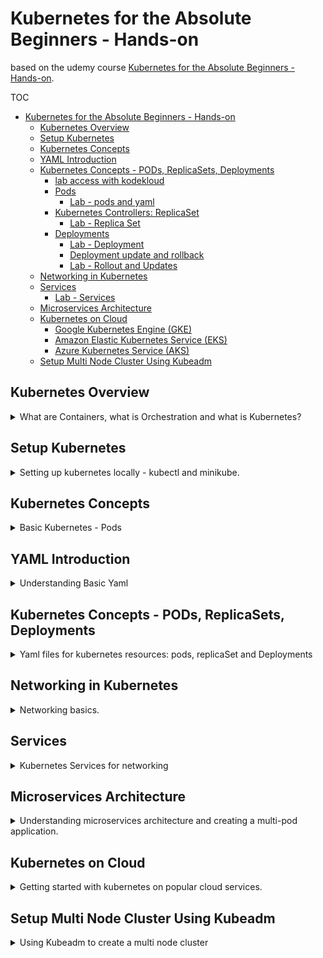 <!--
ignore these words in spell check for this file
// cSpell:ignore udemy Microservices Kubeadm replicaset replicasets Mesos kubectl katakoda systeminfo virtualbox vmwarefusion hyperv vmware podman kops kube gcloud Vagrantile kubemaster kubenode netfilter nodeprobe keyrings
-->

# Kubernetes for the Absolute Beginners - Hands-on

based on the udemy course [Kubernetes for the Absolute Beginners - Hands-on](https://www.udemy.com/course/learn-kubernetes/).

TOC

- [Kubernetes for the Absolute Beginners - Hands-on](#kubernetes-for-the-absolute-beginners---hands-on)
  - [Kubernetes Overview](#kubernetes-overview)
  - [Setup Kubernetes](#setup-kubernetes)
  - [Kubernetes Concepts](#kubernetes-concepts)
  - [YAML Introduction](#yaml-introduction)
  - [Kubernetes Concepts - PODs, ReplicaSets, Deployments](#kubernetes-concepts---pods-replicasets-deployments)
      - [lab access with kodekloud](#lab-access-with-kodekloud)
    - [Pods](#pods)
      - [Lab - pods and yaml](#lab---pods-and-yaml)
    - [Kubernetes Controllers: ReplicaSet](#kubernetes-controllers-replicaset)
      - [Lab - Replica Set](#lab---replica-set)
    - [Deployments](#deployments)
      - [Lab - Deployment](#lab---deployment)
      - [Deployment update and rollback](#deployment-update-and-rollback)
      - [Lab - Rollout and Updates](#lab---rollout-and-updates)
  - [Networking in Kubernetes](#networking-in-kubernetes)
  - [Services](#services)
      - [Lab - Services](#lab---services)
  - [Microservices Architecture](#microservices-architecture)
  - [Kubernetes on Cloud](#kubernetes-on-cloud)
    - [Google Kubernetes Engine (GKE)](#google-kubernetes-engine-gke)
    - [Amazon Elastic Kubernetes Service (EKS)](#amazon-elastic-kubernetes-service-eks)
    - [Azure Kubernetes Service (AKS)](#azure-kubernetes-service-aks)
  - [Setup Multi Node Cluster Using Kubeadm](#setup-multi-node-cluster-using-kubeadm)



## Kubernetes Overview

<details>
<summary>
What are Containers, what is Orchestration and what is Kubernetes?
</summary>

understanding kubernetes requirers understanding containerization and orchestration. 

**Containerization** is a way to store all the requirements and dependencies, we want to avoid problems with conflicting versions, operating systems and environments. using containers allows to isolate components. each container is a completely isolated environment, with code, libraries and dependencies. docker is such a container program. docker allows to run different containers while sharing the same OS kernel. this is the difference between using docker and using virtual machine.

when we want to run a windows software on a linux os, we can use a windows containers services, and vice versa. a virtual machine uses a hyper visor to manage the different software, this requires an entire OS, while docker needs less resources.

we can images of many popular software on the dockerHub registry, this includes nodeJs, databases, servers, etc...\

an image a a template, we can create many containers based on the same image, a container adds a 'file system' on top of the image, so all the containers share the common parts of the image, but each can change the individual 'files' inside it.

when we create an image, we build everything inside it, so it should work the same way no matter where it's running.

**Container Orchestration** allows us to manage containers, deploy them, scale the amount of each container, and control tht networking. kubernetes is one orchestration technology, but there is also Docker-Swarm or apache Mesos. kubernetes gives us scaling, container networking and communication, and reliability.

**Kubernetes Architecture** is based upon resources and other basic concepts.

- node - a machine (real or virtual), where kubernetes is installed. it can be a worker node (called Minion in the past) or manager node.
- cluster - a set of nodes running together.
- master node -  a managing node

kubernetes components:
- API server - the front end for kubernetes, kubectl and other command communicate with the api server.
- etcd - key:value store. the one source of truth for master nodes
- kubelet - the agent that runs on each node in the cluster.
- Container runtime - how we run container, like docker.
- Controller - noticing and responding to worker nodes events.
- Scheduler - distributing work amongst worker nodes.

master nodes vs worker nodes:\
worker nodes holds the containers themselves which run the image. a worker node has the kubelet agents.
the master has api server, etcd database, the controller and the scheduler. master nodes work together to manage worker nodes.


KubeCTL is the command-line tool we can use to control the kubernetes cluster.

- kubectl run
- kubectl cluster-info
- kubectl get

</details>

## Setup Kubernetes

<details>
<summary>
Setting up kubernetes locally - kubectl and minikube.
</summary>

setting up kubernetes, we can do it locally, with minikube, microK8s or kubeadm. we can also set it up on a cloud provider service, like google, aws or azure. in this course we can use ~~[kodeKloud](www.kodeKloud.com)~~ (katakoda).

the easiest way to start is by using minikube. minikube bundles all the components of a node (manager and worker) into one image. we can then run this image from our hypervisor(such as virtual box, but we can also use docker runtime), we then use kubectl to control minikube.

there is also the hands-on lab on katakoda, where we can practice some kubectl commands.


demo of installing minikube. following instructions on the sites. enabling virtualization

```sh
kubectl version
systeminfo
minikube start --driver="virtualbox |vmwarefusion|hyperv|vmware|docker|podman (experimental)|ssh"
minikube status
minikube stop
minikube delete
```

when we run a minikube, the kubectl commands will be directed to it.
</details>

## Kubernetes Concepts

<details>
<summary>
Basic Kubernetes - Pods
</summary>

understanding Kubernetes Pods. we assume that we have a kubernetes cluster running, and that the application image was uploaded to a registry.

in kubernetes, the smallest unit is the pod. A pod wraps a container (one or more). when we want to scale up, we add additional pods with the same containers.

there are cases when pods have more than one container, but it shouldn't be the same container. we can have additional, helper containers inside the same pod. containers inside the same pod can communicate with one another freely by using localhost, and they share storage space.

we could try to manage this with *docker container* commands, but that would be a huge hassle, sticking related containers into pods makes things much simpler.


Demo

```sh
minikube start
kubectl run nginx --image=nginx
kubectl get pods
kubectl describe pod nginx
kubectl get pods -o wide
```
</details>

## YAML Introduction

<details>
<summary>
Understanding Basic Yaml
</summary>

Understanding yaml. comparison between xaml, json and yaml. yaml uses *key: value* pairs (the space matters). arrays are lists with *-* to specify each element, dictionaries are nested key-values pairs under an outer key. we can have dictionaries, lists(arrays) and list of dictionaries. lists are ordered, dictionaries are unordered.

comments are denoted with a hash symbol

```yaml
key: value
array:
  - list_item1
  - list_item2
  - list_item3
dictionary:
  key1: value1
  key2: value2
  key2: value3

#list of dictionaries, keys are in the same level
list_of_dictionaries:
  - property1: value1
    property2: value2
  - property1: value1
    property2: value2
    property3: value3
  - property1: value1
    property2: value2

#list of objects
list_of_objects:
  - object1:
      property1: value1
      property2: value2
  - object2:
      property1: value3
      property2: value4
# comment!
```


now we can look at the coding exercises (1-6).




</details>

## Kubernetes Concepts - PODs, ReplicaSets, Deployments

<details>
<summary>
Yaml files for kubernetes resources: pods, replicaSet and Deployments
</summary>

#### lab access with kodekloud

create a kodeKloud account, use the coupon, and start 

lab getting familiarized:
```sh
kubectl get nodes
kubectl version
kubectl get nodes -o wide
```


### Pods

each kubernetes yaml file has four top level fields (root keys)
- apiVersion
- kind
- metadata
- spec

we start with creating a yaml file for a pod, we start with the apiVersion and the kind root keys, for the metadata we add the name and labels. the keys under **metadata** are fixed, but under **labels** we can specify everything. the spec key is different for each kind of resource. for pods we define containers:

lets create a pod resource, we name the file "pod-definition.yaml"
```yaml
apiVersion: v1
kind: Pod
metadata:
  name: myapp-pod
  labels:
    app: myapp
    #tier: frontend
spec:
  containers:
    - name: nginx-container
      image: nginx
```

we can now use **kubectl** to create the pod and get data about it.

```sh
kubectl create -f pod-definition.yaml
kubectl get pods
kubectl describe pod myapp-pod
```

rather than use a regular text editor, we can use an IDE that has support for yaml files, and use a extension to get hints about kubernetes format. we get some validations for formats and required fields.



#### Lab - pods and yaml

```sh
kubectl get pods
kubectl run nginx --image=nginx
kubectl get pods -o wide
kubectl describe pod <pod name>
kubectl describe pod webapp
kubectl delete pod webapp

#generate this for us
#kubectl run redis --image=redis123 --dry-run=client -o yaml > redis.yaml
touch redis.yaml
vi redis.yaml
#quit vim with :wq!
kubectl create -f redis.yaml
#vi redis.yaml

#kubectl apply -f redis.yaml
kubectl edit pod redis
#vi redis.yaml
```

### Kubernetes Controllers: ReplicaSet

having more than one instance of the same pod, if a pod crushes then we bring a new one up, we can also have load balancing across pods and nodes.

replication controller and replicaSet. replicaSet is the new implementation of the same idea. 

let's look at the yaml for a replication Controller, in the *template* we can simply bring in the contents from the pod.yaml file.

```yaml
apiVersion: v1
kind: ReplicationController
metadata:
  name: myapp-rc
  labels:
    app: myapp
    type: front-end
spec:
  template:
    metadata:
      name: myapp-pod
      labels:
        app: myapp
        type: front-end
    spec:
      containers:
        -
          name: nginx-container
          image: nginx
  replicas: 3
```
and we create it with kubectl
```sh
kubectl create -f rc-dentition.yaml
kubectl get replicationController
```

but if we want a replicaSet (which we want), we need a different yaml file. now we must define the selector. we can also monitor pods that weren't created by it, and thats why we use the selector. the template labels and the selectors must match.


```yaml
apiVersion: apps/v1
kind: ReplicaSet
metadata:
  name: myapp-replicaSet
  labels:
    app: myapp
    type: front-end
spec:
  template:
    metadata:
      name: myapp-pod
      labels:
        app: myapp
        type: front-end
    spec:
      containers:
        -
          name: nginx-container
          image: nginx
  replicas: 3
  selector:
    matchLabels:
      type: front-en   
```

if we want to scale the replicaSet, we can change the number in the yaml and run the *replace* command, or run the scale command.

```sh
kubectl replace -f replicaSet-definition.yaml
kubectl scale --replicas=6 -f replicaSet-definition.yaml
kubectl scale --replicas=6 replicaset myapp-replicaset
```

other commands
```sh
kubectl create
kubectl replace
kubectl delete
kubectl scale
kubectl describe
kubectl edit
```

#### Lab - Replica Set

```sh
kubectl get pods
kubectl get replicaset
kubectl describe replicaset new-replica-set
kubectl describe pod new-replica-set-<pod-name>
kubectl delete pod new-replica-set-<pod-name>
kubectl create -f replicaset-definition-1.yaml
# edit, change key from v1 to apps/v1
kubectl create -f replicaset-definition-1.yaml

kubectl create -f replicaset-definition-2.yaml --dry-run=server
# edit, change selector to match labels
kubectl create -f replicaset-definition-2.yaml

kubectl delete replicaset replicaset-1
kubectl delete -f replicaset-definition-2.yaml

kubectl edit replicaset new-replica-set
kubectl delete pod -l name=busybox-pod
kubectl scale --replicas=5 rs/new-replica-set
kubectl scale --replicas=2 rs/new-replica-set
```

### Deployments

deploying a cluster in an environment. upgrading (rolling upgrade), roll backs, applying changes at once.
- pods - single instances
- replicaSet - multiple pods
- deployment - higher level


a deployment creates a replicaSet, which in turn creates(or controls) pods. but it has additional functionalities.

deployment-definition.yaml
```yaml
apiVersion: apps/v1
kind: Deployment
metadata:
  name: myapp-deployment
  labels:
    app: myapp
    type: front-end
spec:
  replicas: 3
  selector:
    matchLabels:
      type: front-end
  template:
    metadata:
      name: myapp-pod
      labels:
        app: myapp
        type: front-end
    spec:
      containers:
      - name: nginx-container
        image: nginx

```
we can create it and see how everything was created
```sh
kubectl create -f deployment-definition.yaml
kubectl get deployment
kubectl get replicaset
kubectl get pods
#kubectl get deployments, replicasets, pods
#kubectl get all
```


#### Lab - Deployment

```sh
kubectl get pods
kubectl get replicaset
kubectl get deployment

kubectl describe deployment frontend-deployment
kubectl describe pod frontend-deployment-<pod-name>

#didn't work, because of the "kind"
kubectl create -f deployment-definition-1.yaml --dry-run=server
#change file, bad case in "kind: deployment"
kubectl create -f deployment-definition-1.yaml


# get basic form
kubectl create deployment httpd-frontend --image httpd:2.4-alpine -o yaml --dry-run=client > my_deployment.yaml
vi my_deployment.yaml
kubectl create -f my_deployment.yaml
```

#### Deployment update and rollback

rollout an versioning, each rollout creates a revision to the deployment, we can see the current status, or see the history.

```sh
kubectl rollout status deployment/myapp-deployment
kubectl rollout history deployment myapp-deployment
```

when we upgrade the version, we can take down all the pods and then create the pods with the new versions. this is called the **recreate** strategy, and it's not great because it creates a downtime period in which no pods are running. a better idea is a **rolling update** strategy, that removes a pod and creates a pod one by one.


if we make a change to a deployment file, we can trigger an update with `kubectl apply`. if we simply want to change the image, we an use a `set` command (which will also trigger a rollout), but this will mean our file isn't relevant anymore.

```sh
kubectl apply -f deployment-definition.yaml 
kubectl set image deployment/myapp-deployment nginx=nginx:1.9.1
```

when we use different update strategies, we can use `kubectl describe` to see the process of replacing the pods.

if we want to rollback the deployment to a earlier version, we can `undo` the rollout.

```sh
kubectl rollout undo deployment myapp-deployment
```

when we create or edit a deployment, we can add the *--record* flag. that will add the command to the annotations which we can see when we `describe` the resource. 


#### Lab - Rollout and Updates

```sh
kubectl get pods,service
./curl-test.sh
kubectl get pods
kubectl describe deployment/frontend
kubectl set image deployment/frontend simple-webapp=kodekloud/webapp-color:v2
./curl-test.sh

kubectl edit deployment/frontend
kubectl set image deployment/frontend simple-webapp=kodekloud/webapp-color:v3
./curl-test.sh

kubectl rollout status deployment frontend

```
</details>

## Networking in Kubernetes

<details>
<summary>
Networking basics.
</summary>

basics of networking. a node has an ip address (or the minikube vm has this address). with a single-node, single pod,  each pod gets an ip address (unlike docker, where each container gets an ip). the kubernetes configures a private network for the pods inside it, this means pods can talk to one another, this can be done via ip addresses, but it's not a good idea (ips can change).

if we have multiple nodes, each node has a different ip address, but we need to configure the networking so that pods won't have the same ips (even if they don't share the same network because the are in different nodes)

we need to see up the networking to meet the requirements:
> - All containers/POds can communicate to one another without NAT.
> - All nodes can communicate with all containers and vice-versa without NAT.

there are pre-build solutions that do this for us (such as flannel, cilium, nsx), this depends on the platform in which we. a virtual network is created and uses routing to control communications.


</details>

## Services

<details>
<summary>
Kubernetes Services for networking
</summary>

services allow communication between components in the cluster, between each other and communication from the outside world. we can connect the frontend, backend and the database, therefore achieving decoupling.


the nodes control the network in which the pods exist in, and we want to expose the pods to the outside without requiring an ssh.

kubernetes services are a type of resource, just like deployments and pods.

types:
- ClusterIP
- NodePort
- LoadBalancer

we will look in detail at the NodePort service:
1. targetPort
2. port
3. clusterIp of the service
4. NodePort (external access)

node ports are usually between the range of 30000-32767. we have to provide the targetPort, if we don't specify, the port will be the same as the targetPort, and the nodePort will be assigned.

to assign the service to a certain pod, we use the *selector* to match the pods from the deployment/replicaset/pod definition file.

service-definition.yaml
```yaml
apiVersion: v1
kind: Service
metadata:
  name:  myapp-service
spec:
  type: NodePort
  ports:
  - targetPort: 80
    port: 80
    nodePort: 30008
  selector:
    app: myapp
    type: front-end
```

ClusterIP:

when we want communication between different pods. like between backend and frontend, and between the backend and the database.

service-definition-cluster.yaml
```yaml
apiVersion: v1
kind: Service
metadata:
  name:  back-end
spec:
  type: clusterIP
  ports:
  - targetPort: 80
    port: 80
  selector:
    app: myapp
    type: back-end
```


Load Balancer:

another type of service, but this time using a load balancing. gives us a single url for the end user, and integrates with the cloud provider to use whatever load balancer it has. if there ins't a load balancer, it will be just like NodePort type

service-definition-load-balancer.yaml
```yaml
apiVersion: v1
kind: Service
metadata:
  name:  myapp-service
spec:
  type: LoadBalancer
  ports:
  - targetPort: 80
    port: 80
  selector:
    app: myapp
    type: front-end
```
#### Lab - Services

```sh
kubectl get services -A
kubectl describe service kubernetes

kubectl get deployments -A
kubectl describe deployment/simple-webapp-deployment
#kubectl describe deployment/simple-webapp-deployment | grep -i image

vi service-definition-1.yaml
kubectl apply -f service-definition-1.yaml 
```
</details>

## Microservices Architecture

<details>
<summary>
Understanding microservices architecture and creating a multi-pod application.
</summary>

we will use the Docker voting app, it has an interface to vote, to show the results, backend and database.

voting app -> in-memory DB (redis) -> worker -> db (postgresSQL) -> results app


running these commands simply don't work. docker-compose would be better
```sh
docker container run -d --rm --name=redis redis
docker container run -d --rm --name=db postgres:9.4
docker container run -d --rm --name=vote -p 5000:80 voting-app
docker container run -d --rm --name=result -p 5001:80 results-app
docker container run -d --rm --name=worker worker
```
we need to link them together with the *--link* flag. we match the host and the service name.

```sh
docker container run -d --rm --name=redis redis
docker container run -d --rm --name=db postgres:9.4
docker container run -d --rm --name=vote --link redis:redis -p 5000:80 voting-app
docker container run -d --rm --name=result --link db:db -p 5001:80 results-app
docker container run -d --rm --name=worker --link db:db --link redis:redis worker
```

but this is tedious. lets be smarter.


> our goals:
> 1. deploy containers on kubernetes cluster
> 2. enable connectivity between containers
> 3. enable external access

we don't have containers directly in kubernetes, we have pods. we will start with deploying pods and then move up to deployments. for connectivity, we need to think about who talks to who:
- external -> voting app - redis
- worker app -> redis
- worker app -> postgres
- external -> results app -> postgres

the worker app isn't being accessed by any other app or user.

app| name | port/targetPost | nodePort | image
----|---|-----|---|----
voting app |voting-app-pod | 80 | 30004|[kodekloud/examplevotingapp_vote:v1](https://hub.docker.com/r/kodekloud/examplevotingapp_vote)
result app | result-app-pod| 80| 300005|[kodekloud/examplevotingapp_result:v1](https://hub.docker.com/r/kodekloud/examplevotingapp_result)
redis | redis|6379|NA|[redis](https://hub.docker.com/_/redis)
postgres | db| 5432 | NA|[postgressql](https://hub.docker.com/_/postgres)
worker | worker-pod | NA |NA | [kodekloud/examplevotingapp_worker:v1](https://hub.docker.com/r/kodekloud/examplevotingapp_worker)

to make a component accessed by another, we can't use ip address because if the pod restarts, the address will change,that's why we use services.

we need to name the services properly, because the source code requires the name, in a real world environment, we would use environment variables
1. redis (redis, ClusterIP)
2. db (postgres, ClusterIP, required username + password)
3. voting-app (voting app, NodePort)
4. results-app (results app, NodePort)

we start with creating pod definition files.

- voting_app_pod.yaml
- result_app_pod.yaml
- redis_pod.yaml
- postgres_pod.yaml
- worker_app_pod.yaml
- redis_service.yaml
- postgres_service.yaml
- voting_app_service.yaml
- results_app_service.yaml
  
for the postgres pod, we need a user name and password, we could use secrets, or a vault, but that's for another time, we use hardcoded environment variables instead. as an intermediate step, we could use an environment resource instead.

now that we created the files, we can start creating them on the the cluster.

we assume we have a cluster, like minikube or aws, we might need to call `minikube service` to expose the app

```sh
cd voting_app_demo
kubectl create -f voting_app_pod.yaml -f voting_app_service.yaml
kubectl get pod, service
#minikube service voting-service --url

kubectl create -f redis_pod.yaml -f redis_service.yaml
kubectl create -f postgres_pod.yaml -f postgres_service.yaml
kubectl create -f worker_app_pod.yaml
kubectl get pod, service

kubectl create -f result_app_pod.yaml -f result_app_service.yaml
kubectl get pod, service
#minikube service result-service --url
```

deploying pods doesn't help us scale the app, and we can't update the pods without taking them down. so now we will try using a deployment instead, that we can add more replicas.

- voting_app_deployment.yaml
- redis_deployment.yaml
- postgres_deployment.yaml
- worker_app_deployment.yaml
- results_app_deployment.yaml

so before we use the deployments, lets remove all the previous pods and service
```sh
cd voting_app_demo
kubectl get pods
kubectl delete -f voting_app_pod.yaml -f result_app_pod.yaml -f worker_app_pod.yaml -f postgres_pod.yaml -f redis_pod.yaml
kubectl get pods
kubectl create -f postgres_deployment.yaml -f redis_deployment.yaml -f worker_app_deployment.yaml -f result_app_deployment.yaml -f voting_app_deployment.yaml

kubectl get deployment, svc
#minikube service result-service.yaml --url
#minikube service voting-service.yaml --url

kubectl scale deployment voting-app-deploy --replicas=3
kubectl get deployments
```

</details>

## Kubernetes on Cloud

<details>
<summary>
Getting started with kubernetes on popular cloud services.
</summary>

we can host kubernetes on various platforms, we can divide them into two categories:

> - SelfHosted / Turnkey Solution
>   - you can provision VMs
>   - you configure VMs
>   - you use scripts to deploy the cluster
>   - you maintain the VMs yourself
>   - e.g., kubernetes on AWS using kops or KubeOne
> - Hosted Solution (managed solutions)
>   - kubernetes as a service
>   - provider provisions VMs
>   - provider installs kubernetes
>   - provider maintains VMs
>   - e.g., google container engine (GKE)

### Google Kubernetes Engine (GKE)

need a google cloud account

<kbd>Compute</kbd> -> <kbd>Kubernetes Engine</kbd>\
<kbd>Create Cluster</kbd>\
clusterBasics:
 - change name
 - don't touch location or zone
 - either use static or dynamic kubernetes version
 - <kbd>node Pools</kbd>
   - stick with defaults

<kbd>Create</kbd>

connect to the cloud shell with the <kbd>connect</kbd> button and take a command for the *gcloud* app to get the credentials. this shell has kubectl installed so we just need to run the given command, and we are connected.

we get the files from the git repository. the files are a bit different because we use a LoadBalancer rather than a NodePort. w

```sh
git clone https://github.com/kodedloudhub/example-voting-app.git
cd example-voting-app/
ls
kubectl create -f voting-app-deploy.yaml -f voting-app-service.yaml
kubectl create -f redis-deploy.yaml -f redis-service.yaml
kubectl create -f postgres-deploy.yaml -f postgres-service.yaml
kubectl create -f worker-app-deploy.yaml
kubectl create -f result-app-deploy.yaml -f result-app-service.yaml

# create everything in the folder
# kubectl create -f .

kubectl get deployment, svc
```

in the google kubernetes dashboard we can see the <kbd>Services & Ingress</kbd> to get the ip addresses.

### Amazon Elastic Kubernetes Service (EKS)

for amazon, we need an AWS account, this is more complicated:

- EKS Cluster Role
- IAM Role for Node Group
- VPC
- EC2 Key Pair which can be used to SSH into the worker nodes
- AWS CLI and credentials

Step 1: create amazon eks cluster

  - configure cluster
    - cluster name
    - kubernetes version
    - cluster service role
  - specify networking
    - use default vpc
  - configure logging
    - nothing
  - review and create
    - nothing

Step 2: Add node groups

<kbd>Compute</kbd> tab, <kbd>Add node Group</kbd>
  - configure Node group
    - node group name
    - node IAM Role
    - default subnets
    - ssh key pair for ssh-ing into the worker nodes
  - set compute configuration
    - AMI type (virtual machine image)
    - Instance type
    - disk size
  - set scaling configuration
    - use defaults
  - review and create
    - nothing
    
<kbd>Create</kbd>

Step 3: configure kubectl

we need aws cli configured to work with our aws account in our terminal.
```sh
kubectl version
aws --version
aws eks --region <region> update-kubeconfig --name <cluster name>
kubectl config view
```
and now we can do the same as what we did in the google cloud option

```sh
git clone https://github.com/kodedloudhub/example-voting-app.git
cd example-voting-app/
ls
kubectl create -f voting-app-deploy.yaml -f voting-app-service.yaml
kubectl create -f redis-deploy.yaml -f redis-service.yaml
kubectl create -f postgres-deploy.yaml -f postgres-service.yaml
kubectl create -f worker-app-deploy.yaml
kubectl create -f result-app-deploy.yaml -f result-app-service.yaml

# create everything in the folder
# kubectl create -f .

kubectl get deployment, svc
```

then delete everything to stop paying amazon so much money.

### Azure Kubernetes Service (AKS)

we need a azure account. open AKS.

<kbd>Add</kbd> and select <kbd>Add Kubernetes cluster</kbd>
- Basics
  - subscription
  - resource group <kbd>create new</kbd>
  - kubernetes cluster name
  - region
  - kubernetes version
  - node size, node count
- Node pools
  - nothing
- Authentication
  - choose <kbd>Service principal</kbd>
- Networking
  - nothing
- Integrations
  - nothing
- Tags
  - nothing
- Review + create
  - nothing

<kbd>Create</kbd>

type the name of the resource in the searchbox, then use the cloud shell, we might be promoted to configure storage. we configure the kubectl to work with the cluster.

```sh
az aks get-credentials --resource-group <resource group name> --name <cluster name>
kubectl get nodes
```
and now we can clone the repository and create the deployments.


</details>

## Setup Multi Node Cluster Using Kubeadm

<details>
<summary>
Using Kubeadm to create a multi node cluster
</summary>

The kubeadm (kube admin) tool, which is used to set up a multi-node cluster.

we need multiple machines (can be virtual), we need to install a container runtime on each node, like docker, and installing the kubeadm tool. then we initialize the master node. we need a special networking configuration between the machine. the last step is to join the worker nodes (machines) to the master node.

the demo uses virtual box and a "Vagrantile" file which describes the nodes and network. we can see the file in the [github repository](https://github.com/kodekloudhub/certified-kubernetes-administrator-course)

we follow the instruction from the[installing kubeadm page](https://kubernetes.io/docs/setup/production-environment/tools/kubeadm/install-kubeadm/)
```sh
vagrant status
vagrant up
vagrant status
vagrant ssh kubemaster
$ uptime
$ logout
vagrant ssh kubenode01
$ logout
vagrant ssh kubenode02
$ cat /etc/hostname
$ logout
```
now we have the nodes, and we need to configure the cluster.

we need to enable/load bridged traffic, we do this on all the nodes.
```sh
#check this
lsmod | grep br_netfilter
#if nothing, then run
sudo nodeprobe br_netfilter
# now we see something
lsmod | grep br_netfilter
```
we also need to setup kernel parameters
```sh
cat <<EOF | sudo tee /etc/modules-load.d/k8s.conf
br_netfilter
EOF

cat <<EOF | sudo tee /etc/sysctl.d/k8s.conf
net.bridge.bridge-nf-call-ip6tables = 1
net.bridge.bridge-nf-call-iptables = 1
EOF
# then check
sudo sysctl --system
```

we install the container run time
```sh
#get privileges
sudo -i

apt-get update && apt-get install -y \
apt-transport-https ca-certificates curl software-properties-common gnupg2

# google public signing key
sudo curl -fsSLo /usr/share/keyrings/kubernetes-archive-keyring.gpg https://packages.cloud.google.com/apt/doc/apt-key.gpg

#Add the Kubernetes apt repository
echo "deb [signed-by=/usr/share/keyrings/kubernetes-archive-keyring.gpg] https://apt.kubernetes.io/ kubernetes-xenial main" | sudo tee /etc/apt/sources.list.d/kubernetes.list

#install docker
#

#set up docker daemon
sudo mkdir /etc/docker
cat <<EOF | sudo tee /etc/docker/daemon.json
{
  "exec-opts": ["native.cgroupdriver=systemd"],
  "log-driver": "json-file",
  "log-opts": {
    "max-size": "100m"
  },
  "storage-driver": "overlay2"
}
EOF

# start docker service
sudo systemctl enable docker
sudo systemctl daemon-reload
sudo systemctl restart docker

#verify status
systemctl status docker.service

# installing kubeadm tools
sudo apt-get update
sudo apt-get install -y kubelet kubeadm kubectl
sudo apt-mark hold kubelet kubeadm kubectl
```

if we use docker, we don't need to configure cgroup drivers.

now we move on to [configuring the cluster](https://kubernetes.io/docs/setup/production-environment/tools/kubeadm/create-cluster-kubeadm/)

we initialize the control-plane node, we can skip the first step if we have one master node. we then configure the pod network, we can use one of several options.


now we run this on the master node (not on the worker nodes)
```sh
#check ip, inet
ifconfig enp0s8

kubeadm init --pod-network-cider 10.244.0.0/16 --apiserver-advertise-address=192.168.56.2

```

now we switch back to the regular (not sudo root) user
```sh
mkdir -p $HOME/.kube
sudo cp -i /etc/kubernetes/admin.conf $HOME/.kube/config
sudo chown $(id -u):$(id -g) $HOME/.kube/config
```

now we use the command we got from the master (`kubeadm join`) inside the worker nodes to join them into the cluster. we can then check the status of the cluster
`kubectl get nodes`

we need to install the pod network, like weave
```sh
kubectl apply -f "https://cloud.weave.works/k8s/net?k8s-version=$(kubectl version | base64 | tr -d '\n')"
kubectl get nodes
```

we can now start adding resources to the cluster

```sh
kubectl run nginx --image=nginx
kubectl get pods
```
</details>